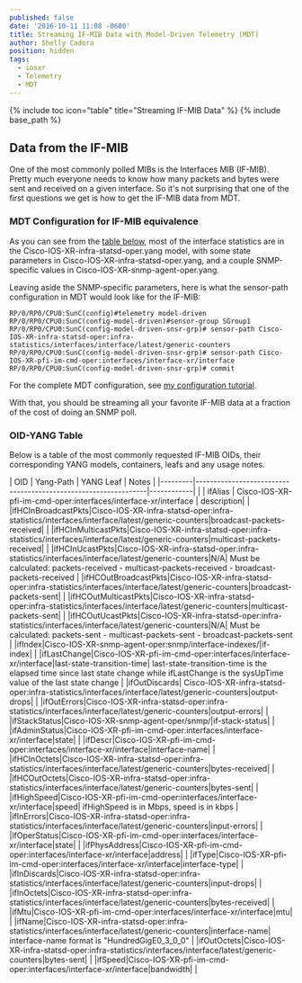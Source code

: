 ```yaml
---
published: false
date: '2016-10-11 11:08 -0600'
title: Streaming IF-MIB Data with Model-Driven Telemetry (MDT)
author: Shelly Cadora
position: hidden
tags:
  - iosxr
  - Telemetry
  - MDT
---
```


{% include toc icon="table" title="Streaming IF-MIB Data" %}
{% include base_path %}

## Data from the IF-MIB

One of the most commonly polled MIBs is the Interfaces MIB (IF-MIB).  Pretty much everyone needs to know how many packets and bytes were sent and received on a given interface.  So it's not surprising that one of the first questions we get is how to get the IF-MIB data from MDT.  

### MDT Configuration for IF-MIB equivalence

As you can see from the [table below](#oid-yang-table), most of the interface statistics are in the Cisco-IOS-XR-infra-statsd-oper.yang model, with some state parameters in Cisco-IOS-XR-infra-statsd-oper.yang, and a couple SNMP-specific values in Cisco-IOS-XR-snmp-agent-oper.yang.  

Leaving aside the SNMP-specific parameters, here is what the sensor-path configuration in MDT would look like for the IF-MIB:

```
RP/0/RP0/CPU0:SunC(config)#telemetry model-driven
RP/0/RP0/CPU0:SunC(config-model-driven)#sensor-group SGroup1
RP/0/RP0/CPU0:SunC(config-model-driven-snsr-grp)# sensor-path Cisco-IOS-XR-infra-statsd-oper:infra-statistics/interfaces/interface/latest/generic-counters
RP/0/RP0/CPU0:SunC(config-model-driven-snsr-grp)# sensor-path Cisco-IOS-XR-pfi-im-cmd-oper:interfaces/interface-xr/interface
RP/0/RP0/CPU0:SunC(config-model-driven-snsr-grp)# commit
```  

For the complete MDT configuration, see [my configuration tutorial](https://xrdocs.github.io/telemetry/tutorials/2016-07-21-configuring-model-driven-telemetry-mdt/).

With that, you should be streaming all your favorite IF-MIB data at a fraction of the cost of doing an SNMP poll. 

### OID-YANG Table

Below is a table of the most commonly requested IF-MIB OIDs, their corresponding YANG models, containers, leafs and any usage notes.  


| OID     | Yang-Path                                                      | YANG Leaf  | Notes |
|---------|----------------------------------------------------------------|------------|  |
| ifAlias | Cisco-IOS-XR-pfi-im-cmd-oper:interfaces/interface-xr/interface | description|  |
|ifHCInBroadcastPkts|Cisco-IOS-XR-infra-statsd-oper:infra-statistics/interfaces/interface/latest/generic-counters|broadcast-packets-received|  |
|ifHCInMulticastPkts|Cisco-IOS-XR-infra-statsd-oper:infra-statistics/interfaces/interface/latest/generic-counters|multicast-packets-received|  |
|ifHCInUcastPkts|Cisco-IOS-XR-infra-statsd-oper:infra-statistics/interfaces/interface/latest/generic-counters|N/A| Must be calculated: packets-received - multicast-packets-received - broadcast-packets-received |
|ifHCOutBroadcastPkts|Cisco-IOS-XR-infra-statsd-oper:infra-statistics/interfaces/interface/latest/generic-counters|broadcast-packets-sent|  |
|ifHCOutMulticastPkts|Cisco-IOS-XR-infra-statsd-oper:infra-statistics/interfaces/interface/latest/generic-counters|multicast-packets-sent|  |
|ifHCOutUcastPkts|Cisco-IOS-XR-infra-statsd-oper:infra-statistics/interfaces/interface/latest/generic-counters|N/A| Must be calculated: packets-sent - multicast-packets-sent - broadcast-packets-sent  |
|ifIndex|Cisco-IOS-XR-snmp-agent-oper:snmp/interface-indexes/|if-index|  |
|ifLastChange|Cisco-IOS-XR-pfi-im-cmd-oper:interfaces/interface-xr/interface|last-state-transition-time| last-state-transition-time is the elapsed time since last state change while ifLastChange is the sysUpTime value of the last state change |
|ifOutDiscards| Cisco-IOS-XR-infra-statsd-oper:infra-statistics/interfaces/interface/latest/generic-counters|output-drops|  |
|ifOutErrors|Cisco-IOS-XR-infra-statsd-oper:infra-statistics/interfaces/interface/latest/generic-counters|output-errors|  |
|ifStackStatus|Cisco-IOS-XR-snmp-agent-oper/snmp/|if-stack-status|  |
|ifAdminStatus|Cisco-IOS-XR-pfi-im-cmd-oper:interfaces/interface-xr/interface|state|  |
|ifDescr|Cisco-IOS-XR-pfi-im-cmd-oper:interfaces/interface-xr/interface|interface-name|  |
|ifHCInOctets|Cisco-IOS-XR-infra-statsd-oper:infra-statistics/interfaces/interface/latest/generic-counters|bytes-received|  |
|ifHCOutOctets|Cisco-IOS-XR-infra-statsd-oper:infra-statistics/interfaces/interface/latest/generic-counters|bytes-sent|  |
|ifHighSpeed|Cisco-IOS-XR-pfi-im-cmd-oper:interfaces/interface-xr/interface|speed| ifHighSpeed is in Mbps, speed is in kbps |
|ifInErrors|Cisco-IOS-XR-infra-statsd-oper:infra-statistics/interfaces/interface/latest/generic-counters|input-errors|  |
|ifOperStatus|Cisco-IOS-XR-pfi-im-cmd-oper:interfaces/interface-xr/interface|state|  |
|ifPhysAddress|Cisco-IOS-XR-pfi-im-cmd-oper:interfaces/interface-xr/interface|address|  |
|ifType|Cisco-IOS-XR-pfi-im-cmd-oper:interfaces/interface-xr/interface|interface-type|  |
|ifInDiscards|Cisco-IOS-XR-infra-statsd-oper:infra-statistics/interfaces/interface/latest/generic-counters|input-drops|  |
|ifInOctets|Cisco-IOS-XR-infra-statsd-oper:infra-statistics/interfaces/interface/latest/generic-counters|bytes-received|  |
|ifMtu|Cisco-IOS-XR-pfi-im-cmd-oper:interfaces/interface-xr/interface|mtu|  |
|ifName|Cisco-IOS-XR-infra-statsd-oper:infra-statistics/interfaces/interface/latest/generic-counters|interface-name| interface-name format is "HundredGigE0_3_0_0" |
|ifOutOctets|Cisco-IOS-XR-infra-statsd-oper:infra-statistics/interfaces/interface/latest/generic-counters|bytes-sent|  |
|ifSpeed|Cisco-IOS-XR-pfi-im-cmd-oper:interfaces/interface-xr/interface|bandwidth|  |
